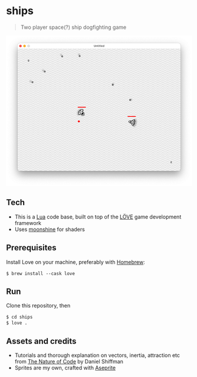 # ships

> Two player space(?) ship dogfighting game

![Ships gameplay screenshot](assets/screenshots/ships.png)

## Tech

- This is a [Lua](https://lua.org/) code base, built on top of the [LÖVE](https://love2d.org/) game development framework
- Uses [moonshine](https://github.com/vrld/moonshine) for shaders

## Prerequisites

Install Love on your machine, preferably with [Homebrew](https://formulae.brew.sh/cask/love):

```shell
$ brew install --cask love
```

## Run

Clone this repository, then

```shell
$ cd ships
$ love .
```

## Assets and credits

- Tutorials and thorough explanation on vectors, inertia, attraction etc from [The Nature of Code](https://natureofcode.com/forces/) by Daniel Shiffman
- Sprites are my own, crafted with [Aseprite](https://www.aseprite.org/)
